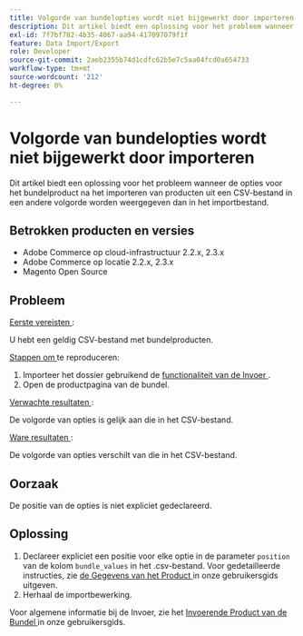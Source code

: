 ```yaml
---
title: Volgorde van bundelopties wordt niet bijgewerkt door importeren
description: Dit artikel biedt een oplossing voor het probleem wanneer de opties voor het bundelproduct na het importeren van producten uit een CSV-bestand in een andere volgorde worden weergegeven dan in het importbestand.
exl-id: 7f7bf782-4b35-4067-aa94-417097079f1f
feature: Data Import/Export
role: Developer
source-git-commit: 2aeb2355b74d1cdfc62b5e7c5aa04fcd0a654733
workflow-type: tm+mt
source-wordcount: '212'
ht-degree: 0%

---
```


# Volgorde van bundelopties wordt niet bijgewerkt door importeren

Dit artikel biedt een oplossing voor het probleem wanneer de opties voor het bundelproduct na het importeren van producten uit een CSV-bestand in een andere volgorde worden weergegeven dan in het importbestand.

## Betrokken producten en versies

* Adobe Commerce op cloud-infrastructuur 2.2.x, 2.3.x
* Adobe Commerce op locatie 2.2.x, 2.3.x
* Magento Open Source

## Probleem

<u> Eerste vereisten </u>:

U hebt een geldig CSV-bestand met bundelproducten.

<u> Stappen om </u> te reproduceren:

1. Importeer het dossier gebruikend de [ functionaliteit van de Invoer ](https://experienceleague.adobe.com/en/docs/commerce-admin/systems/data-transfer/import/data-import).
1. Open de productpagina van de bundel.

<u> Verwachte resultaten </u>:

De volgorde van opties is gelijk aan die in het CSV-bestand.

<u> Ware resultaten </u>:

De volgorde van opties verschilt van die in het CSV-bestand.

## Oorzaak

De positie van de opties is niet expliciet gedeclareerd.

## Oplossing

1. Declareer expliciet een positie voor elke optie in de parameter `position` van de kolom `bundle_values` in het .csv-bestand. Voor gedetailleerde instructies, zie [ de Gegevens van het Product ](https://experienceleague.adobe.com/en/docs/commerce-admin/systems/data-transfer/examples/data-transfer-bundle-products#method-2-edit-the-product-data) in onze gebruikersgids uitgeven.
1. Herhaal de importbewerking.

Voor algemene informatie bij de Invoer, zie het [ Invoerende Product van de Bundel ](https://experienceleague.adobe.com/en/docs/commerce-admin/systems/data-transfer/examples/data-transfer-bundle-products) in onze gebruikersgids.
